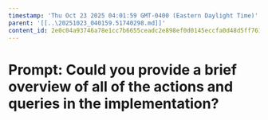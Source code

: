 ```yaml
---
timestamp: 'Thu Oct 23 2025 04:01:59 GMT-0400 (Eastern Daylight Time)'
parent: '[[..\20251023_040159.51740298.md]]'
content_id: 2e0c04a93746a78e1cc7b6655ceadc2e898ef0d0145eccfa0d48d5ff761badbc
---
```


# Prompt: Could you provide a brief overview of all of the actions and queries in the implementation?

